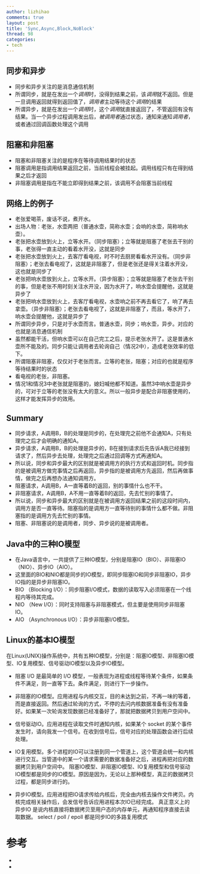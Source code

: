 ```yaml
---
author: lizhihao
comments: true
layout: post
title: 'Sync,Async,Block,NoBlock'
thread: 98
categories:
- tech
---
```



## 同步和异步
* 	同步和异步关注的是消息通信机制
*	所谓同步，就是在发出一个*调用*时，没得到结果之前，该*调用*就不返回。但是一旦调用返回就得到返回值了，*调用者*主动等待这个*调用*的结果
*	所谓异步，就是在发出一个*调用*时，这个*调用*就直接返回了，不管返回有没有结果。当一个异步过程调用发出后，*被调用者*通过状态，通知来通知*调用者*，或者通过回调函数处理这个调用

## 阻塞和非阻塞
*	阻塞和非阻塞关注的是程序在等待调用结果时的状态
*	阻塞调用是指调用结果返回之前，当前线程会被挂起。调用线程只有在得到结果之后才返回
*	非阻塞调用是指在不能立即得到结果之前，该调用不会阻塞当前线程

## 网络上的例子

*	老张爱喝茶，废话不说，煮开水。
*	出场人物：老张，水壶两把（普通水壶，简称水壶；会响的水壶，简称响水壶）。
*	老张把水壶放到火上，立等水开。（同步阻塞）；立等就是阻塞了老张去干别的事，老张得一直主动的看着水开没，这就是同步
*	老张把水壶放到火上，去客厅看电视，时不时去厨房看看水开没有。（同步非阻塞）；老张去看电视了，这就是非阻塞了，但是老张还是得关注着水开没，这也就是同步了
*	老张把响水壶放到火上，立等水开。（异步阻塞）；立等就是阻塞了老张去干别的事，但是老张不用时刻关注水开没，因为水开了，响水壶会提醒他，这就是异步了
*	老张把响水壶放到火上，去客厅看电视，水壶响之前不再去看它了，响了再去拿壶。（异步非阻塞）；老张去看电视了，这就是非阻塞了，而且，等水开了，响水壶会提醒他，这就是异步了
*	所谓同步异步，只是对于水壶而言。普通水壶，同步；响水壶，异步。对应的也就是消息通信机制
*	虽然都能干活，但响水壶可以在自己完工之后，提示老张水开了。这是普通水壶所不能及的。同步只能让调用者去轮询自己（情况2中），造成老张效率的低下。
*	所谓阻塞非阻塞，仅仅对于老张而言。立等的老张，阻塞；对应的也就是程序等待结果时的状态
*	看电视的老张，非阻塞。
*	情况1和情况3中老张就是阻塞的，媳妇喊他都不知道。虽然3中响水壶是异步的，可对于立等的老张没有太大的意义。所以一般异步是配合非阻塞使用的，这样才能发挥异步的效用。

## Summary
*	同步请求，A调用B，B的处理是同步的，在处理完之前他不会通知A，只有处理完之后才会明确的通知A。
*	异步请求，A调用B，B的处理是异步的，B在接到请求后先告诉A我已经接到请求了，然后异步去处理，处理完之后通过回调等方式再通知A。
*	所以说，同步和异步最大的区别就是被调用方的执行方式和返回时机。同步指的是被调用方做完事情之后再返回，异步指的是被调用方先返回，然后再做事情，做完之后再想办法通知调用方。
*	阻塞请求，A调用B，A一直等着B的返回，别的事情什么也不干。
*	非阻塞请求，A调用B，A不用一直等着B的返回，先去忙别的事情了。
*	所以说，同步和异步最大的区别就是在被调用方返回结果之前的这段时间内，调用方是否一直等待。阻塞指的是调用方一直等待别的事情什么都不做。非阻塞指的是调用方先去忙别的事情。
*	阻塞、非阻塞说的是调用者，同步、异步说的是被调用者。



## Java中的三种IO模型
* 在Java语言中，一共提供了三种IO模型，分别是阻塞IO（BIO）、非阻塞IO（NIO）、异步IO（AIO）。
* 这里面的BIO和NIO都是同步的IO模型，即同步阻塞IO和同步非阻塞IO，异步IO指的是异步非阻塞IO。
* BIO （Blocking I/O）：同步阻塞I/O模式，数据的读取写入必须阻塞在一个线程内等待其完成。
* NIO （New I/O）：同时支持阻塞与非阻塞模式，但主要是使用同步非阻塞IO。
* AIO （Asynchronous I/O）：异步非阻塞I/O模型。

## Linux的基本IO模型
在Linux(UNIX)操作系统中，共有五种IO模型，分别是：阻塞IO模型、非阻塞IO模型、IO复用模型、信号驱动IO模型以及异步IO模型。
* 	阻塞 I/O 是最简单的 I/O 模型，一般表现为进程或线程等待某个条件，如果条件不满足，则一直等下去。条件满足，则进行下一步操作。
*	非阻塞的IO模型。应用进程与内核交互，目的未达到之前，不再一味的等着，而是直接返回。然后通过轮询的方式，不停的去问内核数据准备有没有准备好。如果某一次轮询发现数据已经准备好了，那就把数据拷贝到用户空间中。
* 	信号驱动IO。应用进程在读取文件时通知内核，如果某个 socket 的某个事件发生时，请向我发一个信号。在收到信号后，信号对应的处理函数会进行后续处理。
* 	IO复用模型。多个进程的IO可以注册到同一个管道上，这个管道会统一和内核进行交互。当管道中的某一个请求需要的数据准备好之后，进程再把对应的数据拷贝到用户空间中。
阻塞IO模型、非阻塞IO模型、IO复用模型和信号驱动IO模型都是同步的IO模型。原因是因为，无论以上那种模型，真正的数据拷贝过程，都是同步进行的。

*	异步IO模型。应用进程把IO请求传给内核后，完全由内核去操作文件拷贝。内核完成相关操作后，会发信号告诉应用进程本次IO已经完成。
真正意义上的 异步IO 是说内核直接将数据拷贝至用户态的内存单元，再通知程序直接去读取数据。
select / poll / epoll 都是同步IO的多路复用模式

# 参考
* [参考1]:https://maimai.cn/article/detail?fid=710051461&from=undefined&from1=article_detail_related
* [参考2]:https://maimai.cn/article/detail?fid=691119712&from=undefined&from1=article_detail_related
